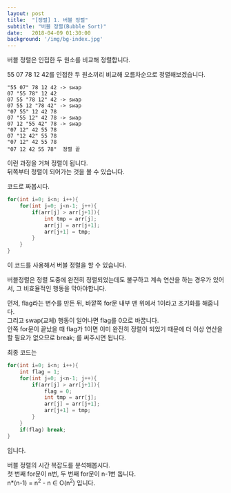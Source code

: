 ```yaml
---
layout: post
title:  "[정렬] 1. 버블 정렬"
subtitle: "버블 정렬(Bubble Sort)"
date:   2018-04-09 01:30:00
background: '/img/bg-index.jpg'
---
```


버블 정렬은 인접한 두 원소를 비교해 정렬합니다.

55 07 78 12 42를 인접한 두 원소끼리 비교해 오름차순으로 정렬해보겠습니다.

```
"55 07" 78 12 42 -> swap
07 "55 78" 12 42  
07 55 "78 12" 42 -> swap
07 55 12 "78 42" -> swap
"07 55" 12 42 78  
07 "55 12" 42 78 -> swap
07 12 "55 42" 78 -> swap
"07 12" 42 55 78  
07 "12 42" 55 78  
"07 12" 42 55 78  
"07 12 42 55 78"  정렬 끝
```
이런 과정을 거쳐 정렬이 됩니다.<br>
뒤쪽부터 정렬이 되어가는 것을 볼 수 있습니다.

코드로 짜봅시다.
```cpp
for(int i=0; i<n; i++){
    for(int j=0; j<n-1; j++){
        if(arr[j] > arr[j+1]){
            int tmp = arr[j];
            arr[j] = arr[j+1];
            arr[j+1] = tmp;
        }
    }
}
```
이 코드를 사용해서 버블 정렬을 할 수 있습니다.

버블정렬은 정렬 도중에 완전히 정렬되었는데도 불구하고 계속 연산을 하는 경우가 있어서, 그 비효율적인 행동을 막아야합니다.

먼저, flag라는 변수를 만든 뒤, 바깥쪽 for문 내부 맨 위에서 1이라고 초기화를 해줍니다.<br>
그리고 swap(교체) 행동이 일어나면 flag를 0으로 바꿉니다.<br>
안쪽 for문이 끝났을 때 flag가 1이면 이미 완전히 정렬이 되었기 때문에 더 이상 연산을 할 필요가 없으므로 break; 를 써주시면 됩니다.<br>

최종 코드는
```cpp
for(int i=0; i<n; i++){
    int flag = 1;
    for(int j=0; j<n-1; j++){
        if(arr[j] > arr[j+1]){
            flag = 0;
            int tmp = arr[j];
            arr[j] = arr[j+1];
            arr[j+1] = tmp;
        }
    }
    if(flag) break;
}
```
입니다.

버블 정렬의 시간 복잡도를 분석해봅시다.<br>
첫 번째 for문이 n번, 두 번째 for문이 n-1번 돕니다.<br>
n*(n-1) = n<sup>2</sup> - n ∈ O(n<sup>2</sup>) 입니다.
